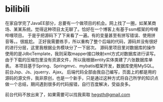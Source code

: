 # bilibili
在家自学完了JavaEE部分，总要有一个做项目的机会。网上找了一圈，如某某商场、某某系统。觉得这种项目太无聊了。恰好在一个博客上有基于ssm框架的哔哩哔哩项目。
于是乎把源码下了下来看了一遍。有的变量甚至有拼写错误、使用拼音等。。很尴尬。
正好我需要练手，所以重构了整个后端的代码，源码并没有很好的进行分层，这里我根据业务模块分了一下层次。
源码里项目里对数据库的操作使用的是JdbcTemplate，我则采取mapper接口映射xml方式对数据库进行读写。由于下载的压缩包里没有资源文件，所以我根据entity实体类建了六张数据库单表。
本项目基于Spring、Springmvc、mybatis框架开发，数据库使用MySQL。前台Jsp、Js、jquerry、Ajax。
后端代码全部由我自己编写，页面上的都是用的源码的源文件，我非原创，也是一个新手，只是通过这种方式将自己所学的知识点做一个总结，期间遇到很多的代码报错，自行百度解决，受益良多。

前台代码不放出来了，如果需要可以找我索取 hegsth@gmail.com
